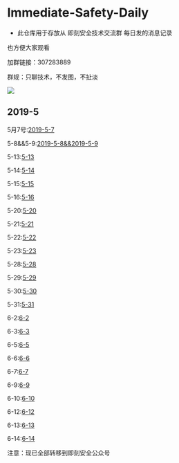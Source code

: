 # Immediate-Safety-Daily #
+ 此仓库用于存放从 即刻安全技术交流群 每日发的消息记录

也方便大家观看

加群链接：307283889

群规：只聊技术，不发图，不扯淡

![](https://s2.ax1x.com/2019/05/07/EyFFB9.jpg)

## 2019-5 ##
5月7号:[2019-5-7](https://github.com/422926799/Immediate-Safety-Daily/blob/master/2019/2019-5-7%E5%AE%89%E5%85%A8%E5%BF%AB%E6%8A%A5.md)

5-8&&5-9:[2019-5-8&&2019-5-9](https://github.com/422926799/Immediate-Safety-Daily/blob/master/2019/2019-5-8and5-9.md)

5-13:[5-13](https://github.com/422926799/Immediate-Safety-Daily/blob/master/2019/2019-5-13%E5%AE%89%E5%85%A8%E5%BF%AB%E6%8A%A5.md)

5-14:[5-14](https://github.com/422926799/Immediate-Safety-Daily/blob/master/2019/2019-5-14%E5%AE%89%E5%85%A8%E5%BF%AB%E6%8A%A5.md)

5-15:[5-15](https://github.com/422926799/Immediate-Safety-Daily/blob/master/2019/2019-5-15%E5%AE%89%E5%85%A8%E5%BF%AB%E6%8A%A5.md)

5-16:[5-16](https://github.com/422926799/Immediate-Safety-Daily/blob/master/2019/2019-5-16%E5%AE%89%E5%85%A8%E5%BF%AB%E6%8A%A5.md)

5-20:[5-20](https://github.com/422926799/Immediate-Safety-Daily/blob/master/2019/2019-5-20%E5%AE%89%E5%85%A8%E5%BF%AB%E6%8A%A5.md)

5-21:[5-21](https://github.com/422926799/Immediate-Safety-Daily/blob/master/2019/2019-5-21%E5%AE%89%E5%85%A8%E5%BF%AB%E6%8A%A5.md)

5-22:[5-22](https://github.com/422926799/Immediate-Safety-Daily/blob/master/2019/2019-5-22%E5%AE%89%E5%85%A8%E5%BF%AB%E6%8A%A5.md)

5-23:[5-23](https://github.com/422926799/Immediate-Safety-Daily/blob/master/2019/2019-5-23%E5%AE%89%E5%85%A8%E5%BF%AB%E6%8A%A5.md)

5-28:[5-28](https://github.com/422926799/Immediate-Safety-Daily/blob/master/2019/2019-5-28%E5%AE%89%E5%85%A8%E5%BF%AB%E6%8A%A5.md)

5-29:[5-29](https://github.com/422926799/Immediate-Safety-Daily/blob/master/2019/2019-5-29%E5%AE%89%E5%85%A8%E5%BF%AB%E6%8A%A5.md)

5-30:[5-30](https://github.com/422926799/Immediate-Safety-Daily/blob/master/2019/2019-5-30%E5%AE%89%E5%85%A8%E5%BF%AB%E6%8A%A5.md)

5-31:[5-31](https://github.com/422926799/Immediate-Safety-Daily/blob/master/2019/2019-5-31%E5%AE%89%E5%85%A8%E5%BF%AB%E6%8A%A5.md)

6-2:[6-2](https://github.com/422926799/Immediate-Safety-Daily/blob/master/2019/2019-6-2%E5%AE%89%E5%85%A8%E5%BF%AB%E6%8A%A5.md)

6-3:[6-3](https://github.com/422926799/Immediate-Safety-Daily/blob/master/2019/2019-6-3%E5%AE%89%E5%85%A8%E5%BF%AB%E6%8A%A5.md)

6-5:[6-5](https://github.com/422926799/Immediate-Safety-Daily/blob/master/2019/2019-6-5%E5%AE%89%E5%85%A8%E5%BF%AB%E6%8A%A5.md)

6-6:[6-6](https://github.com/422926799/Immediate-Safety-Daily/blob/master/2019/2019-6-6%E5%AE%89%E5%85%A8%E5%BF%AB%E6%8A%A5.md)

6-7:[6-7](https://github.com/422926799/Immediate-Safety-Daily/blob/master/2019/2019-6-7%E5%AE%89%E5%85%A8%E5%BF%AB%E6%8A%A5.md)

6-9:[6-9](http://sina.lt/gcCb)

6-10:[6-10](https://github.com/422926799/Immediate-Safety-Daily/blob/master/2019/2019-6-10安全快报.md)

6-12:[6-12](https://github.com/422926799/Immediate-Safety-Daily/blob/master/2019/2019-6-12安全快报.md)

6-13:[6-13](https://github.com/422926799/Immediate-Safety-Daily/blob/master/2019/2019-6-13安全快报.md)

6-14:[6-14](https://github.com/422926799/Immediate-Safety-Daily/blob/master/2019/%E5%AE%89%E5%85%A8%E5%BF%AB%E6%8A%A5.md)

注意：现已全部转移到即刻安全公众号
